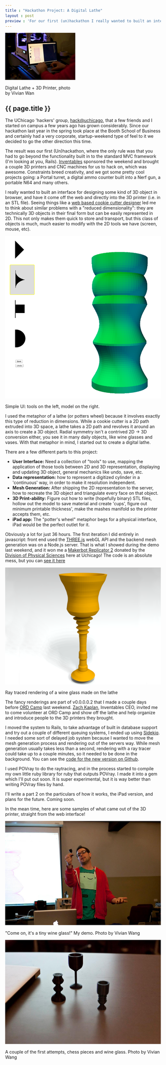 ```yaml
---
title : "Hackathon Project: A Digital Lathe"
layout : post
preview : 'For our first (un)hackathon I really wanted to built an interface for designing some kind of 3D object in browser, and have it come off the web and directly into the 3D printer (i.e. in an STL file). I wanted to attack objects of "reduced dimensionality": objects that are technically 3D objects in their final form but can be easily represented in 2D.'
---
```

<div class="img left" style="max-width:45%;"><a href="/img/projects/lathe_at_hackathon.jpg" class="gallery"><img src="/img/projects/lathe_at_hackathon.jpg" /></a><p class="caption">Digital Lathe + 3D Printer, photo by Vivian Wan</p></div>

## {{ page.title }}


The UChicago 'hackers' group, [hack@uchicago](http://hack.uchicago.edu), that a few friends and I started on campus a few years ago has grown considerably. Since our hackathon last year in the spring took place at the Booth School of Business and certainly had a very corporate, startup-weekend type of feel to it we decided to go the other direction this time. 

The result was our first (Un)hackathon, where the only rule was that you had to go beyond the functionality built in to the standard MVC framework (I'm looking at you, Rails). [Inventables](http://inventables.com) sponsored the weekend and brought a couple 3D printers and CNC machines for us to hack on, which was awesome. Constraints breed creativity, and we got some pretty cool projects going: a Portal turret, a digital ammo counter built into a Nerf gun, a portable N64 and many others.

I really wanted to built an interface for designing some kind of 3D object in browser, and have it come off the web and directly into the 3D printer (i.e. in an STL file). Seeing things like a [web based cookie cutter designer](http://cookiecaster.com/) led me to think about similar problems with a "reduced dimensionality": they are technically 3D objects in their final form but can be easily represented in 2D. This not only makes them quick to store and transport, but this class of objects is much, much easier to modify with the 2D tools we have (screen, mouse, etc).
<div class="img right"><a href="/img/projects/lathe_interface.png" class="gallery"><img src="/img/projects/lathe_interface.png" /></a><p class="caption">Simple UI: tools on the left, model on the right.</p></div>
I used the metaphor of a lathe (or potters wheel) because it involves exactly this type of reduction in dimensions. While a cookie cutter is a 2D path extruded into 3D space, a lathe takes a 2D path and revolves it around an axis to create a 3D object. Radial symmetry isn't a contrived 2D -> 3D conversion either, you see it in many daily objects, like wine glasses and vases. With that metaphor in mind, I started out to create a digital lathe. 


There are a few different parts to this project:

- __User Interface:__ Need a collection of "tools" to use, mapping the application of those tools between 2D and 3D representation, displaying and updating 3D object, general mechanics like undo, save, etc. 
- __Data representation:__ how to represent a digitized cylinder in a 'continuous' way, in order to make it resolution independent. 
- __Mesh Generation:__ After shipping the 2D representation to the server, how to recreate the 3D object and triangulate every face on that object. 
- __3D Print-ability:__ Figure out how to write (hopefully binary) STL files, hollow out the model to save material and create 'cups', figure out minimum printable thickness', make the mashes manifold so the printer accepts them, etc. 
- __iPad app:__ The "potter's wheel" metaphor begs for a physical interface, iPad would be the perfect outlet for it. 

Obviously a lot for just 36 hours. The first iteration I did entirely in javascript: front end used the [THREE.js](http://mrdoob.github.com/three.js/ "THREE.js") webGL API and the backend mesh generation was on a Node.js server. That is what I showed during the demo last weekend, and it won me a [Makerbot Replicator 2](https://store.makerbot.com/replicator2.html "Makerbot Replicator 2") donated by the [Division of Physical Sciences](http://psd.uchicago.edu/) here at Uchicago! The code is an absolute mess, but you can [see it here](https://github.com/paulkaplan/Experiments/tree/gh-pages/Lathe/node) 

<div class="img left"><a href="/img/thumbs/lathe.png" class="gallery"><img src="/img/thumbs/lathe.png" /></a><p class="caption">Ray traced rendering of a wine glass made on the lathe</p></div>

The fancy renderings are part of v0.0.0.0.2 that I made a couple days before [ORD Camp](http://ordcamp.com/ "ORD Camp") last weekend. [Zach Kaplan](http://about.me/zachkaplan "Zach at about.me"), Inventables CEO, invited me to come volunteer at ORD Camp and show off the lathe and help organize and introduce people to the 3D printers they brought.


I moved the system to Rails, to take advantage of built in database support and try out a couple of different queuing systems, I ended up using [Sidekiq](https://github.com/mperham/sidekiq "sidekiq"). I needed some sort of delayed job system because I wanted to move the mesh generation process and rendering out of the servers way. While mesh generation usually takes less than a second, rendering with a ray tracer could take up to a couple minutes, so it needed to be done in the background. You can see the [code for the new version on Github](https://github.com/paulkaplan/Lathe). 

I used POVray to do the raytracing, and in the process started to compile my own little ruby library for ruby that outputs POVray. I made it into a gem which I'll put out soon. It is super experimental, but it is way better than writing POVray files by hand.

I'll write a part 2 on the particulars of how it works, the iPad version, and plans for the future. Coming soon.

In the mean time, here are some samples of what came out of the 3D printer, straight from the web interface!
<div class="img right"><a href="/img/projects/lathe_samples3.jpg" class="gallery"><img src="/img/projects/lathe_samples3.jpg" /></a><p class="caption">"Come on, it's a tiny wine glass!" My demo. Photo by Vivian Wang</p></div>
<div class="img"><a href="/img/projects/lathe_samples.jpg" class="gallery"><img src="/img/projects/lathe_samples.jpg" /></a><p class="caption">A couple of the first attempts, chess pieces and wine glass. Photo by Vivian Wang</p></div>
